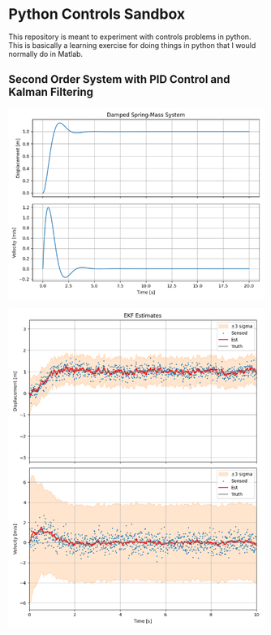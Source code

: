 # Python Controls Sandbox
This repository is meant to experiment with controls problems in python. This is basically a learning exercise for doing things in python that I would normally do in Matlab.

## Second Order System with PID Control and Kalman Filtering

![Figure not found](Figure_1.png)

![Figure not found](Figure_4.png)
